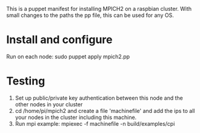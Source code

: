 This is a puppet manifest for installing MPICH2 on a raspbian cluster. With small changes to the paths the pp file, this can be used for any OS.

# Install and configure

Run on each node: sudo puppet apply mpich2.pp

# Testing
1. Set up public/private key authentication between this node and the other nodes in your cluster
2. cd /home/pi/mpich2 and create a file 'machinefile' and add the ips to all your nodes in the cluster including this machine.
3. Run mpi example: mpiexec -f machinefile -n <numberOfNodes> build/examples/cpi
